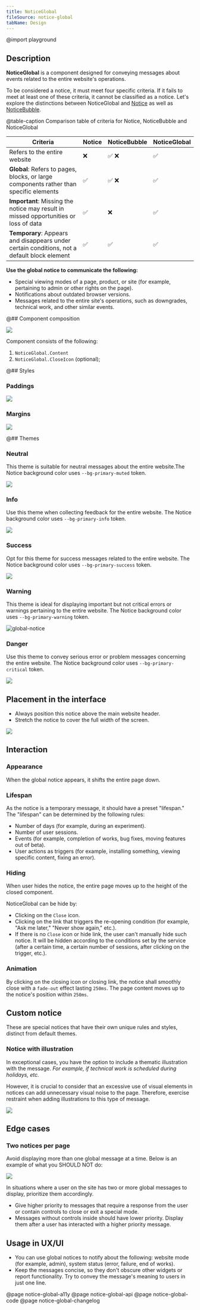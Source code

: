 ```yaml
---
title: NoticeGlobal
fileSource: notice-global
tabName: Design
---
```


@import playground

## Description

**NoticeGlobal** is a component designed for conveying messages about events related to the entire website's operations.

To be considered a notice, it must meet four specific criteria. If it fails to meet at least one of these criteria, it cannot be classified as a notice. Let's explore the distinctions between NoticeGlobal and [Notice](/components/notice/) as well as [NoticeBubble](/components/notice-bubble/).

@table-caption Comparison table of criteria for Notice, NoticeBubble and NoticeGlobal

| Criteria         | Notice | NoticeBubble | NoticeGlobal |
| ---------------- | ------ | ------------ | ------------ |
| Refers to the entire website      | ❌     | ✅ ❌        | ✅           |
| **Global**: Refers to pages, blocks, or large components rather than specific elements | ✅     | ✅ ❌        | ✅           |
| **Important**: Missing the notice may result in missed opportunities or loss of data | ✅     | ❌           | ✅           |
| **Temporary**: Appears and disappears under certain conditions, not a default block element         | ✅     | ✅           | ✅           |

**Use the global notice to communicate the following:**

- Special viewing modes of a page, product, or site (for example, pertaining to admin or other rights on the page).
- Notifications about outdated browser versions.
- Messages related to the entire site's operations, such as downgrades, technical work, and other similar events.

@## Component composition

![](static/notice-global-composition.png)

Component consists of the following:

1. `NoticeGlobal.Content`
2. `NoticeGlobal.CloseIcon` (optional);

@## Styles

### Paddings

![](static/gnotice-paddings.png)

### Margins

![](static/gnotice-margins.png)

@## Themes

### Neutral

This theme is suitable for neutral messages about the entire website.The Notice background color uses `--bg-primary-muted` token.

![](static/gnotice-neutral.png)

### Info

Use this theme when collecting feedback for the entire website. The Notice background color uses `--bg-primary-info` token.

![](static/gnotice-info.png)

### Success

Opt for this theme for success messages related to the entire website. The Notice background color uses `--bg-primary-success` token.

![](static/gnotice-success.png)

### Warning

This theme is ideal for displaying important but not critical errors or warnings pertaining to the entire website. The Notice background color uses `--bg-primary-warning` token.

![global-notice](static/gnotice-warning.png)

### Danger

Use this theme to convey serious error or problem messages concerning the entire website. The Notice background color uses `--bg-primary-critical` token.

![](static/gnotice-danger.png)

## Placement in the interface

- Always position this notice above the main website header.
- Stretch the notice to cover the full width of the screen.

![](static/placement.png)

## Interaction

### Appearance

When the global notice appears, it shifts the entire page down.

### Lifespan

As the notice is a temporary message, it should have a preset "lifespan." The "lifespan" can be determined by the following rules:

- Number of days (for example, during an experiment).
- Number of user sessions.
- Events (for example, completion of works, bug fixes, moving features out of beta).
- User actions as triggers (for example, installing something, viewing specific content, fixing an error).

### Hiding

When user hides the notice, the entire page moves up to the height of the closed component.

NoticeGlobal can be hide by:

- Clicking on the `Close` icon.
- Clicking on the link that triggers the re-opening condition (for example, "Ask me later," "Never show again," etc.).
- If there is no `Close` icon or hide link, the user can't manually hide such notice. It will be hidden according to the conditions set by the service (after a certain time, a certain number of sessions, after clicking on the trigger, etc.).

### Animation

By clicking on the closing icon or closing link, the notice shall smoothly close with a `fade-out` effect lasting `250ms`. The page content moves up to the notice's position within `250ms`.

## Custom notice

These are special notices that have their own unique rules and styles, distinct from default themes.

### Notice with illustration

In exceptional cases, you have the option to include a thematic illustration with the message. _For example, if technical work is scheduled during holidays, etc._

However, it is crucial to consider that an excessive use of visual elements in notices can add unnecessary visual noise to the page. Therefore, exercise restraint when adding illustrations to this type of message.

![](static/gnotice-illustration.png)

## Edge cases

### Two notices per page

Avoid displaying more than one global message at a time. Below is an example of what you SHOULD NOT do:

![](static/two-notices.png)

In situations where a user on the site has two or more global messages to display, prioritize them accordingly.

- Give higher priority to messages that require a response from the user or contain controls to close or exit a special mode.
- Messages without controls inside should have lower priority. Display them after a user has interacted with a higher priority message.

## Usage in UX/UI

- You can use global notices to notify about the following: website mode (for example, admin), system status (error, failure, end of works).
- Keep the messages concise, so they don't obscure other widgets or report functionality. Try to convey the message's meaning to users in just one line.

@page notice-global-a11y
@page notice-global-api
@page notice-global-code
@page notice-global-changelog
